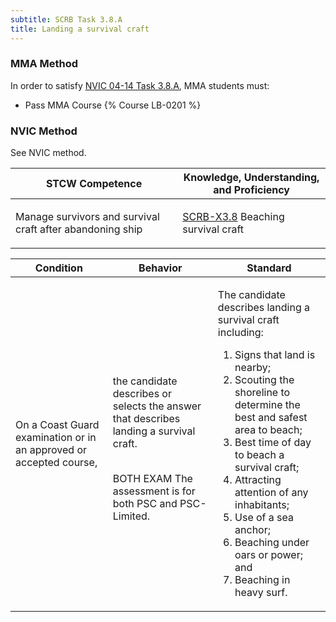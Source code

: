 ```yaml
---
subtitle: SCRB Task 3.8.A 
title: Landing a survival craft
---
```



### MMA Method

In order to satisfy  [NVIC 04-14  Task  3.8.A](/stcw23/assets/images/nvic-04-14.pdf), MMA students must:

* Pass MMA Course {% Course LB-0201 %}


### NVIC Method

<a onclick="togglevisibility('nvic_methods')" >See NVIC method.</a>

<div id='nvic_methods' class='hide'>

<table>
<thead>
<tr>
<th class='forty'> STCW Competence </th>
<th class='sixty'> Knowledge, Understanding, and Proficiency </th>
</tr>
</thead>




<tbody>
<tr><td markdown='1'>

Manage survivors and survival craft after abandoning ship

</td><td markdown='1'>

[SCRB-X3.8](../../tables/621.html#SCRB-X3.8) Beaching survival craft

</td></tr>


</tbody>
</table>


<table>
<thead>
<tr><th class='twenty'>  Condition </th><th class='twenty'> Behavior </th><th  class='sixty'>Standard </th></tr>
</thead>
<tbody >



<tr><td markdown='1'>

On a Coast Guard examination or in an approved or accepted course,

</td><td markdown='1'>

the candidate describes or selects the answer that describes landing a survival craft.

<br>

<div class="tooltip">BOTH
EXAM
<span class="tooltiptext">
The assessment is for both PSC and PSC-Limited.
</span>
</div>


</td><td markdown='1'>

The candidate describes landing a survival craft including:

1. Signs that land is nearby;
2. Scouting the shoreline to determine the best and safest area to beach;
3. Best time of day to beach a survival craft;
4. Attracting attention of any inhabitants;
5. Use of a sea anchor;
6. Beaching under oars or power; and 
7. Beaching in heavy surf. 

</td></tr>
</tbody>
</table>
</div>
